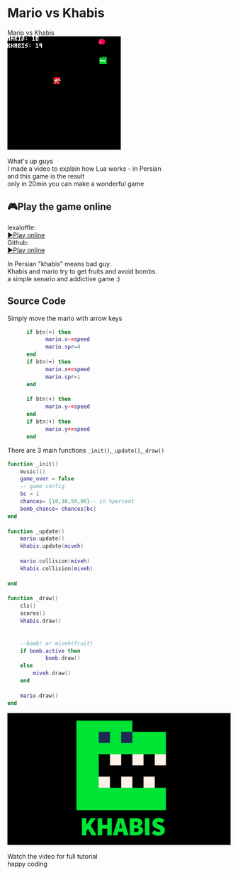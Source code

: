 # Mario vs Khabis
Mario vs Khabis   
![preview](preview.gif)   

What's up guys   
I made a video to explain how Lua works - in Persian  
and this game is the result  
only in 20min you can make a wonderful game  

## 🎮Play the game online
lexaloffle:   
[▶️Play online](https://www.lexaloffle.com/bbs/?pid=119095#p)   
Github:  
[▶️Play online](https://peymanx.github.io/Mario-vs-Khabis/khabis.html)

In Persian "khabis" means bad guy.   
Khabis and mario try to get fruits and avoid bombs.    
a simple senario and addictive game :)    

## Source Code

Simply move the mario with arrow keys

```lua
      if btn(⬅️) then
            mario.x-=speed
            mario.spr=4				
      end
      if btn(➡️) then
            mario.x+=speed	
            mario.spr=1			
      end

      if btn(⬆️) then
            mario.y-=speed				
      end
      if btn(⬇️) then
            mario.y+=speed				
      end
```

There are 3 main functions `_init()`,`_update()`,`_draw()`

```lua
function _init()
    music(1)
    game_over = false
    -- game config
    bc = 1
    chances= {10,30,50,90}-- in %percent
    bomb_chance= chances[bc]
end

function _update()
    mario.update()
    khabis.update(miveh)

    mario.collision(miveh)
    khabis.collision(miveh)

end

function _draw()
    cls()
    scores()
    khabis.draw()
    
    
    --bomb! or miveh(fruit)
    if bomb.active then
            bomb.draw()
    else
        miveh.draw()				
    end
    
    mario.draw()
end
```



![khabis](KHABIS.gif)   

Watch the video for full tutorial   
happy coding
